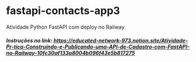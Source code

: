# fastapi-contacts-app3
Atividade Python FastAPI com deploy no Railway

##### Instruções no link: https://educated-network-973.notion.site/Atividade-Pr-tica-Construindo-e-Publicando-uma-API-de-Cadastro-com-FastAPI-no-Railway-10fc30af133a8004b096f43e5b817275
